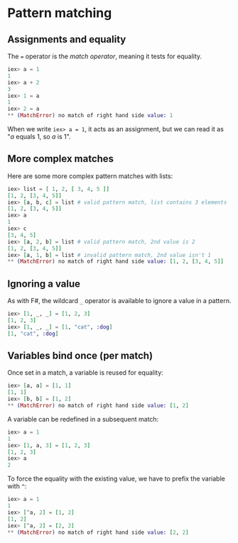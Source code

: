 # Pattern matching

## Assignments and equality

The `=` operator is the *match operator*, meaning it tests for equality.  

```elixir
iex> a = 1
1
iex> a + 2
3
iex> 1 = a
1
iex> 2 = a
** (MatchError) no match of right hand side value: 1
```

When we write `iex> a = 1`, it acts as an assignment, but we can read it as "*a* equals 1, so *a* is 1".

## More complex matches

Here are some more complex pattern matches with lists:

```elixir
iex> list = [ 1, 2, [ 3, 4, 5 ]]
[1, 2, [3, 4, 5]]
iex> [a, b, c] = list # valid pattern match, list contains 3 elements
[1, 2, [3, 4, 5]]
iex> a
1
iex> c
[3, 4, 5]
iex> [a, 2, b] = list # valid pattern match, 2nd value is 2
[1, 2, [3, 4, 5]]
iex> [a, 1, b] = list # invalid pattern match, 2nd value isn't 1
** (MatchError) no match of right hand side value: [1, 2, [3, 4, 5]]
```

## Ignoring a value

As with F#, the wildcard `_` operator is available to ignore a value in a pattern.  

```elixir
iex> [1, _, _] = [1, 2, 3]
[1, 2, 3]
iex> [1, _, _] = [1, "cat", :dog]
[1, "cat", :dog]
```

## Variables bind once (per match)

Once set in a match, a variable is reused for equality:

```elixir
iex> [a, a] = [1, 1]
[1, 1]
iex> [b, b] = [1, 2]
** (MatchError) no match of right hand side value: [1, 2]
```

A variable can be redefined in a subsequent match:

```elixir
iex> a = 1
1
iex> [1, a, 3] = [1, 2, 3]
[1, 2, 3]
iex> a
2
```

To force the equality with the existing value, we have to prefix the variable with `^`:

```elixir
iex> a = 1
1
iex> [^a, 2] = [1, 2]
[1, 2]
iex> [^a, 2] = [2, 2]
** (MatchError) no match of right hand side value: [2, 2]
```
